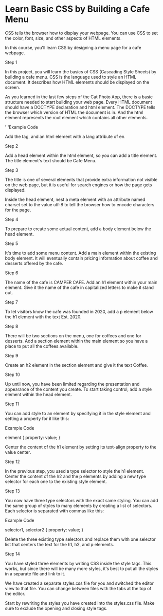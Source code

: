# Learn Basic CSS by Building a Cafe Menu

CSS tells the browser how to display your webpage. You can use CSS to set the color, font, size, and other aspects of HTML elements.

In this course, you'll learn CSS by designing a menu page for a cafe webpage.

Step 1

In this project, you will learn the basics of CSS (Cascading Style Sheets) by building a cafe menu. CSS is the language used to style an HTML document. It describes how HTML elements should be displayed on the screen.

As you learned in the last few steps of the Cat Photo App, there is a basic structure needed to start building your web page. Every HTML document should have a DOCTYPE declaration and html element. The DOCTYPE tells the browser which version of HTML the document is in. And the html element represents the root element which contains all other elements.

'''Example Code

<!DOCTYPE html>
<html lang="en">
<!--all other elements go here-->
</html>

Add the <!DOCTYPE html> tag, and an html element with a lang attribute of en.

Step 2

Add a head element within the html element, so you can add a title element. The title element's text should be Cafe Menu.

Step 3

The title is one of several elements that provide extra information not visible on the web page, but it is useful for search engines or how the page gets displayed.

Inside the head element, nest a meta element with an attribute named charset set to the value utf-8 to tell the browser how to encode characters for the page.

Step 4

To prepare to create some actual content, add a body element below the head element.

Step 5

It's time to add some menu content. Add a main element within the existing body element. It will eventually contain pricing information about coffee and desserts offered by the cafe.

Step 6

The name of the cafe is CAMPER CAFE. Add an h1 element within your main element. Give it the name of the cafe in capitalized letters to make it stand out.

Step 7

To let visitors know the cafe was founded in 2020, add a p element below the h1 element with the text Est. 2020.

Step 8

There will be two sections on the menu, one for coffees and one for desserts. Add a section element within the main element so you have a place to put all the coffees available.

Step 9

Create an h2 element in the section element and give it the text Coffee.

Step 10

Up until now, you have been limited regarding the presentation and appearance of the content you create. To start taking control, add a style element within the head element.

Step 11

You can add style to an element by specifying it in the style element and setting a property for it like this:

Example Code

element {
 property: value;
}

Center the content of the h1 element by setting its text-align property to the value center.

Step 12

In the previous step, you used a type selector to style the h1 element. Center the content of the h2 and the p elements by adding a new type selector for each one to the existing style element.

Step 13

You now have three type selectors with the exact same styling. You can add the same group of styles to many elements by creating a list of selectors. Each selector is separated with commas like this:

Example Code

selector1, selector2 {
  property: value;
}

Delete the three existing type selectors and replace them with one selector list that centers the text for the h1, h2, and p elements.

Step 14

You have styled three elements by writing CSS inside the style tags. This works, but since there will be many more styles, it's best to put all the styles in a separate file and link to it.

We have created a separate styles.css file for you and switched the editor view to that file. You can change between files with the tabs at the top of the editor.

Start by rewriting the styles you have created into the styles.css file. Make sure to exclude the opening and closing style tags.